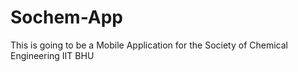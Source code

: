 # Sochem-App
This is going to be a Mobile Application for the Society of Chemical Engineering IIT BHU

